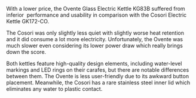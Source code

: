 With a lower price, the Ovente Glass Electric Kettle KG83B suffered from inferior  performance and usability in comparison with the Cosori Electric Kettle GK172-CO.

The Cosori was only slightly less quiet with slightly worse heat retention and it did consume a lot more electricity. Unfortunately, the Ovente was much slower even considering its lower power draw which really brings down the score.

Both kettles feature high-quality design elements, including water-level markings and LED rings on their carafes, but there are notable differences between them. The Ovente is less user-friendly due to its awkward button placement. Meanwhile, the Cosori has a rare stainless steel inner lid which eliminates any water to plastic contact.
